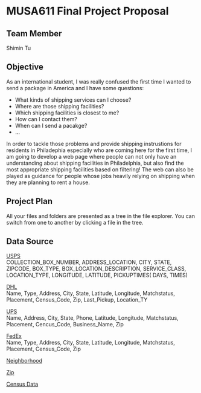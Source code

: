 # MUSA611 Final Project Proposal


## Team Member

Shimin Tu

## Objective

As an international student, I was really confused the first time I wanted to send a package in America and I have some questions:

- What kinds of shipping services can I choose?
- Where are those shipping facilities?
- Which shipping facilities is closest to me?
- How can I contact them?
- When can I send a pacakge?
- ...

In order to tackle those problems and provide shipping instrustions for residents in Philadephia especially who are coming here for the first time, I am going to develop a web page where people can not only have an understanding about shipping facilities in Philadelphia, but also find the most appropriate shipping facilities based on filtering! The web can also be played as guidance for people whose jobs heavily relying on shipping when they are planning to rent a house.

## Project Plan

All your files and folders are presented as a tree in the file explorer. You can switch from one to another by clicking a file in the tree.

## Data Source

[USPS](https://postalpro.usps.com/gis/json_psv_files)  
COLLECTION_BOX_NUMBER, ADDRESS_LOCATION, CITY, STATE, ZIPCODE, BOX_TYPE, BOX_LOCATION_DESCRIPTION, SERVICE_CLASS, LOCATION_TYPE, LONGITUDE, LATITUDE, PICKUPTIMES( DAYS, TIMES)

[DHL](https://hifld-geoplatform.opendata.arcgis.com/datasets/geoplatform::dhl-facilities/explore?location=38.795628%2C-113.596928%2C4.00)  
Name, Type, Address, City, State, Latitude, Longitude, Matchstatus, Placement, Census_Code, Zip, Last_Pickup, Location_TY

[UPS](https://hifld-geoplatform.opendata.arcgis.com/datasets/ups-facilities/explore?location=46.045091%2C61.547472%2C3.58)  
Name, Address, City, State, Phone, Latitude, Longitude, Matchstatus, Placement, Cencus_Code, Business_Name, Zip

[FedEx](https://hifld-geoplatform.opendata.arcgis.com/datasets/fedex-facilities/explore?location=40.046251%2C-113.396056%2C4.00)  
Name, Type, Address, City, State, Latitude, Longitude, Matchstatus, Placement, Census_Code, Zip

[Neighborhood](https://www.opendataphilly.org/dataset/philadelphia-neighborhoods)  

[Zip](https://www.opendataphilly.org/dataset/zip-codes)  

[Census Data]()
